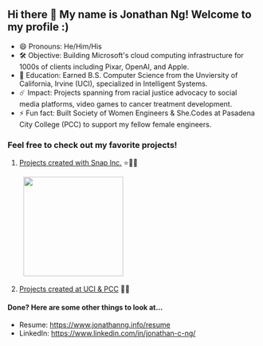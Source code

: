 ## Hi there 👋 My name is Jonathan Ng! Welcome to my profile :)

- 😄 Pronouns: He/Him/His
- 🛠️ Objective: Building Microsoft's cloud computing infrastructure for 1000s of clients including Pixar, OpenAI, and Apple.
- 🔭 Education: Earned B.S. Computer Science from the Unviersity of California, Irvine (UCI), specialized in Intelligent Systems.
- ☄️ Impact: Projects spanning from racial justice advocacy to social media platforms, video games to cancer treatment development. 
- ⚡ Fun fact: Built Society of Women Engineers & She.Codes at Pasadena City College (PCC) to support my fellow female engineers.


### Feel free to check out my favorite projects!

1. [Projects created with Snap Inc.](https://github.com/JonathanCNg/Snap-Inc-Projects/blob/main/README.md) ⭐👻📸

&nbsp;&nbsp;&nbsp;&nbsp;&nbsp;&nbsp;&nbsp;&nbsp;[<img src='arrow2snap-sample.gif' height='200'/>](https://github.com/JonathanCNg/Snap-Inc-Projects/blob/main/README.md)

2. [Projects created at UCI & PCC](https://github.com/JonathanCNg/Academic-Projects/blob/main/README.md) 🏫🎒


#### Done? Here are some other things to look at...

- Resume: https://www.jonathanng.info/resume
- LinkedIn: https://www.linkedin.com/in/jonathan-c-ng/



<!--
**JonathanCNg/JonathanCNg** is a ✨ _special_ ✨ repository because its `README.md` (this file) appears on your GitHub profile.

Here are some ideas to get you started:

- 🔭 I’m currently working on ...
- 🌱 I’m currently learning ...
- 👯 I’m looking to collaborate on ...
- 🤔 I’m looking for help with ...
- 💬 Ask me about ...
- 📫 How to reach me: ...
- 😄 Pronouns: ...
- ⚡ Fun fact: ...
-->
